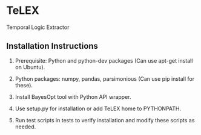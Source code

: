 # TeLEX
Temporal Logic Extractor


Installation Instructions
--------------------------

1) Prerequisite: Python and python-dev packages (Can use apt-get install on Ubuntu).

2) Python packages: numpy, pandas, parsimonious (Can use pip install for these).

3) Install BayesOpt tool with Python API wrapper.

4) Use setup.py for installation or add TeLEX home to PYTHONPATH.

5) Run test scripts in tests to verify installation and modify these scripts as needed.